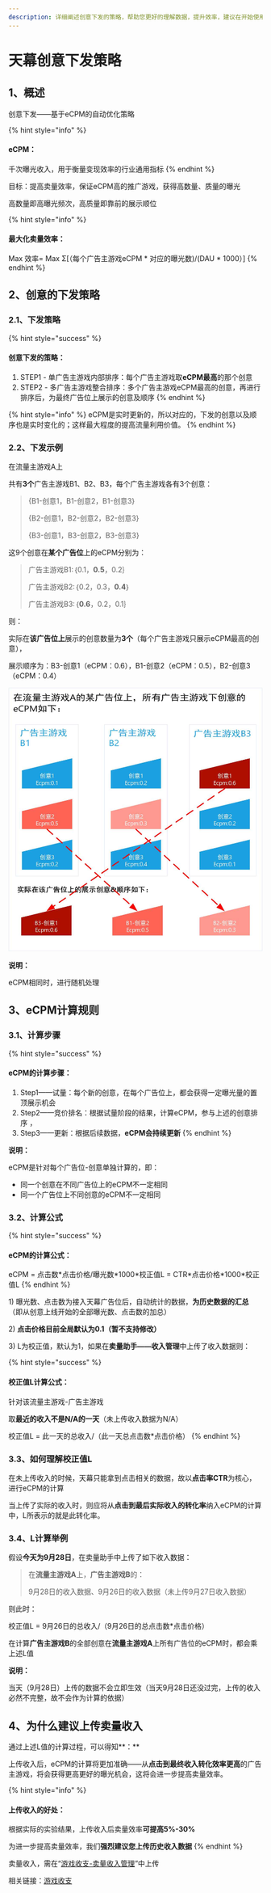```yaml
---
description: 详细阐述创意下发的策略，帮助您更好的理解数据，提升效率，建议在开始使用天幕后详细阅读
---
```


# 天幕创意下发策略

## 1、概述

创意下发——基于eCPM的自动优化策略

{% hint style="info" %}
#### eCPM：

千次曝光收入，用于衡量变现效率的行业通用指标
{% endhint %}

目标：提高卖量效率，保证eCPM高的推广游戏，获得高数量、质量的曝光

高数量即高曝光频次，高质量即靠前的展示顺位

{% hint style="info" %}
#### 最大化卖量效率：

Max 效率= Max Σ\[（每个广告主游戏eCPM \* 对应的曝光数\)/\(DAU \* 1000）\]
{% endhint %}

## 2、创意的下发策略

### 2.1、下发策略

{% hint style="success" %}
#### 创意下发的策略：

1. STEP1 - 单广告主游戏内部排序：每个广告主游戏取**eCPM最高**的那个创意 
2. STEP2 - 多广告主游戏整合排序：多个广告主游戏eCPM最高的创意，再进行排序后，为最终广告位上展示的创意及顺序
{% endhint %}

{% hint style="info" %}
eCPM是实时更新的，所以对应的，下发的创意以及顺序也是实时变化的；这样最大程度的提高流量利用价值。
{% endhint %}

### **2.2、下发示例**

在流量主游戏A上

共有**3个**广告主游戏B1、B2、B3，每个广告主游戏各有3个创意：

> {B1-创意1，B1-创意2，B1-创意3}
>
> {B2-创意1，B2-创意2，B2-创意3}
>
> {B3-创意1，B3-创意2，B3-创意3}

这9个创意在**某个广告位**上的eCPM分别为：

> 广告主游戏B1:｛0.1，**0.5**，0.2｝
>
> 广告主游戏B2:｛0.2，0.3，**0.4**｝
>
> 广告主游戏B3:｛**0.6**，0.2，0.1｝

则：

实际在**该广告位上**展示的创意数量为**3个**（每个广告主游戏只展示eCPM最高的创意），

展示顺序为：B3-创意1（eCPM：0.6），B1-创意2（eCPM：0.5），B2-创意3（eCPM：0.4）

![&#x521B;&#x610F;&#x4E0B;&#x53D1;&#x89C4;&#x5219;&#x793A;&#x4F8B;](../.gitbook/assets/chuang-yi-xia-fa-luo-ji.jpg)

**说明：**

eCPM相同时，进行随机处理

## 3、eCPM计算规则

### 3.1、计算步骤

{% hint style="success" %}
#### eCPM的计算步骤：

1. Step1——试量：每个新的创意，在每个广告位上，都会获得一定曝光量的置顶展示机会 
2. Step2——竞价排名：根据试量阶段的结果，计算eCPM，参与上述的创意排序 ，
3. Step3——更新：根据后续数据，**eCPM会持续更新**
{% endhint %}

**说明：**

eCPM是针对每个广告位-创意单独计算的，即：

* 同一个创意在不同广告位上的eCPM不一定相同
* 同一个广告位上不同创意的eCPM不一定相同

### 3.2、计算公式

{% hint style="success" %}
#### eCPM的计算公式：

eCPM = 点击数\*点击价格/曝光数\*1000\*校正值L = CTR\*点击价格\*1000\*校正值L
{% endhint %}

1\)  曝光数、点击数为接入天幕广告位后，自动统计的数据，**为历史数据的汇总**（即从创意上线开始的全部曝光数、点击数的加总）

2\)  **点击价格目前全局默认为0.1（暂不支持修改）**

3\)  L为校正值，默认为1，如果在**卖量助手——收入管理**中上传了收入数据则：

{% hint style="success" %}
#### 校正值L计算公式：

针对该流量主游戏-广告主游戏

取**最近的收入不是N/A的一天**（未上传收入数据为N/A）

校正值L = 此一天的总收入/（此一天总点击数\*点击价格）
{% endhint %}

### **3.3、如何理解校正值L**

在未上传收入的时候，天幕只能拿到点击相关的数据，故以**点击率CTR**为核心，进行eCPM的计算

当上传了实际的收入时，则应将从**点击到最后实际收入的转化率**纳入eCPM的计算中，L所表示的就是此转化率。

### **3.4、L计算举例**

假设**今天为9月28日**，在卖量助手中上传了如下收入数据：

> 在**流量主游戏A**上，**广告主游戏B**的：
>
> 9月28日的收入数据、9月26日的收入数据（未上传9月27日收入数据）

则此时：

校正值L = 9月26日的总收入/（9月26日的总点击数\*点击价格）

在计算**广告主游戏B**的全部创意在**流量主游戏A**上所有广告位的eCPM时，都会乘上述L值

**说明：**

当天（9月28日）上传的数据不会立即生效（当天9月28日还没过完，上传的收入必然不完整，故不会作为计算的依据）

## 4、为什么建议上传卖量收入

通过上述L值的计算过程，可以得知**：**

上传收入后，eCPM的计算将更加准确——从**点击到最终收入转化效率更高**的广告主游戏，将会获得更高更好的曝光机会，这将会进一步提高卖量效率。

{% hint style="info" %}
#### 上传收入的好处：

根据实际的实验结果，上传收入后卖量效率**可提高5%-30%**

为进一步提高卖量效率，我们**强烈建议您上传历史收入数据**
{% endhint %}

卖量收入，需在“[游戏收支-卖量收入管理](../general-function/revenue/flow-income-management.md)”中上传

相关链接：[游戏收支](../general-function/revenue/)

